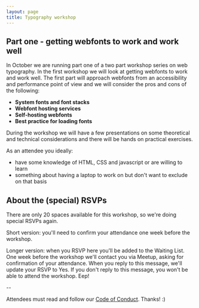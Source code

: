 ```yaml
---
layout: page
title: Typography workshop
---
```


## Part one - getting webfonts to work and work well

In October we are running part one of a two part workshop series on web typography. In the first workshop we will look at getting webfonts to work and work well. The first part will approach webfonts from an accessibility and performance point of view and we will consider the pros and cons of the following:

- **System fonts and font stacks**
- **Webfont hosting services**
- **Self-hosting webfonts**
- **Best practice for loading fonts**

During the workshop we will have a few presentations on some theoretical and technical considerations and there will be hands on practical exercises.

As an attendee you ideally:

- have some knowledge of HTML, CSS and javascript or are willing to learn
- something about having a laptop to work on but don't want to exclude on that basis

## About the (special) RSVPs

There are only 20 spaces available for this workshop, so we're doing special RSVPs again.

Short version: you'll need to confirm your attendance one week before the workshop.

Longer version: when you RSVP here you'll be added to the Waiting List. One week before the workshop we'll contact you via Meetup, asking for confirmation of your attendance. When you reply to this message, we'll update your RSVP to Yes. If you don't reply to this message, you won't be able to attend the workshop. Eep!

--

Attendees must read and follow our [Code of Conduct](http://ctfeds.org/code-of-conduct/). Thanks! :)
